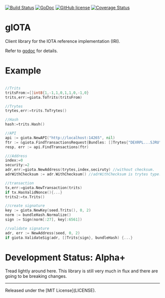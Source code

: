 [![Build Status](https://travis-ci.org/utamaro/giota.svg?branch=master)](https://travis-ci.org/utamaro/giota)
[![GoDoc](https://godoc.org/github.com/utamaro/giota?status.svg)](https://godoc.org/github.com/utamaro/giota)
[![GitHub license](https://img.shields.io/badge/license-MIT-blue.svg)](https://raw.githubusercontent.com/utamaro/giota/master/LICENSE)
[![Coverage Status](https://coveralls.io/repos/utamaro/giota/badge.svg?branch=master)](https://coveralls.io/r/utamaro/giota?branch=master)


gIOTA
=====

Client library for the IOTA reference implementation (IRI).

Refer to [godoc](https://godoc.org/github.com/utamaro/giota) for details.


Example
====

```go

//Trits
tritsFrom:=[]int8{1,-1,1,0,1,1,0,-1,0}
trits,err:=giota.ToTrits(tritsFrom)

//Trytes
trytes,err:=trits.ToTrytes()

//Hash
hash:=trits.Hash()

//API
api := giota.NewAPI("http://localhost:14265", nil)
ftr := &giota.FindTransactionsRequest{Bundles: []Trytes{"DEXRPL...SJRU"}}
resp, err := api.FindTransactions(ftr)

///Address
index:=0
security:=2
adr,err:=giota.NewAddress(trytes,index,seciruty) //without checksum.
adrWithChecksum := adr.WithChecksum() //adrWithChecksum is trytes type.

//transaction
tx,err:=giota.NewTransaction(trits)
if tx.HasValidNonce(){...}
trits2:=tx.Trits()

//create signature
key := giota.NewKey(seed.Trits(), 0, 2)
norm := bundleHash.Normalize()
sign := Sign(norm[:27], key[:6561])

//validate signature
adr, err := NewAddress(seed, 0, 2)
if giota.ValidateSig(adr, []Trits{sign}, bundleHash) {...}
```

Development Status: Alpha+
=========================

Tread lightly around here. This library is still very much
in flux and there are going to be breaking changes.


<hr>
Released under the [MIT License](LICENSE).
